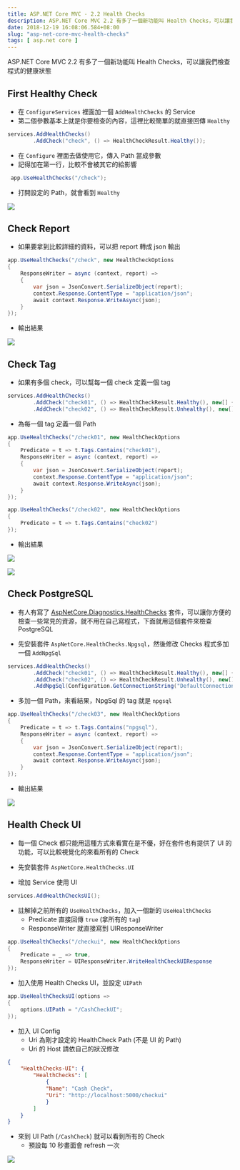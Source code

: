 ```yaml
---
title: ASP.NET Core MVC - 2.2 Health Checks
description: ASP.NET Core MVC 2.2 有多了一個新功能叫 Health Checks，可以讓我們檢查程式的健康狀態
date: 2018-12-19 16:08:06.584+08:00
slug: "asp-net-core-mvc-health-checks"
tags: [ asp.net core ]
---
```


ASP.NET Core MVC 2.2 有多了一個新功能叫 Health Checks，可以讓我們檢查程式的健康狀態

## First Healthy Check

- 在 `ConfigureServices` 裡面加一個 `AddHealthChecks` 的 Service
- 第二個參數基本上就是你要檢查的內容，這裡比較簡單的就直接回傳 `Healthy`

```csharp
services.AddHealthChecks()
		.AddCheck("check", () => HealthCheckResult.Healthy());
```

- 在 `Configure` 裡面去做使用它，傳入 Path 當成參數
- 記得加在第一行，比較不會被其它的給影響

```csharp
 app.UseHealthChecks("/check");
```

- 打開設定的 Path，就會看到 `Healthy`

![](/images/404.webp)

## Check Report

- 如果要拿到比較詳細的資料，可以把 report 轉成 json 輸出

```csharp
app.UseHealthChecks("/check", new HealthCheckOptions
{
	ResponseWriter = async (context, report) =>
	{
		var json = JsonConvert.SerializeObject(report);
		context.Response.ContentType = "application/json";
		await context.Response.WriteAsync(json);
	}
});
```

- 輸出結果

![](/images/404.webp)


## Check Tag

- 如果有多個 check，可以幫每一個 check 定義一個 tag

```csharp
services.AddHealthChecks()
		.AddCheck("check01", () => HealthCheckResult.Healthy(), new[] { "check01" })
		.AddCheck("check02", () => HealthCheckResult.Unhealthy(), new[] { "check02" });
```

- 為每一個 tag 定義一個 Path

```csharp
app.UseHealthChecks("/check01", new HealthCheckOptions
{
    Predicate = t => t.Tags.Contains("check01"),
    ResponseWriter = async (context, report) =>
    {
        var json = JsonConvert.SerializeObject(report);
        context.Response.ContentType = "application/json";
        await context.Response.WriteAsync(json);
    }
});

app.UseHealthChecks("/check02", new HealthCheckOptions
{
    Predicate = t => t.Tags.Contains("check02")
});
```

- 輸出結果

![](/images/404.webp)

![](/images/404.webp)

## Check PostgreSQL

- 有人有寫了 [AspNetCore.Diagnostics.HealthChecks](https://github.com/Xabaril/AspNetCore.Diagnostics.HealthChecks) 套件，可以讓你方便的檢查一些常見的資源，就不用在自己寫程式，下面就用這個套件來檢查 PostgreSQL

- 先安裝套件 `AspNetCore.HealthChecks.Npgsql`，然後修改 Checks 程式多加一個 `AddNpgSql`

```csharp
services.AddHealthChecks()
		.AddCheck("check01", () => HealthCheckResult.Healthy(), new[] { "check01" })
		.AddCheck("check02", () => HealthCheckResult.Unhealthy(), new[] { "check02" });
		.AddNpgSql(Configuration.GetConnectionString("DefaultConnection"));
```

- 多加一個 Path，來看結果，NpgSql 的 tag 就是 `npgsql`

```csharp
app.UseHealthChecks("/check03", new HealthCheckOptions
{
    Predicate = t => t.Tags.Contains("npgsql"),
    ResponseWriter = async (context, report) =>
    {
        var json = JsonConvert.SerializeObject(report);
        context.Response.ContentType = "application/json";
        await context.Response.WriteAsync(json);
    }
});
```

- 輸出結果

![](/images/404.webp)


## Health Check UI

- 每一個 Check 都只能用這種方式來看實在是不優，好在套件也有提供了 UI 的功能，可以比較視覺化的來看所有的 Check

- 先安裝套件 `AspNetCore.HealthChecks.UI`

- 增加 Service 使用 UI

```csharp
services.AddHealthChecksUI();
```

- 註解掉之前所有的 `UseHealthChecks`，加入一個新的 `UseHealthChecks`
	- Predicate 直接回傳 `true` (拿所有的 `tag`)
	- ResponseWriter 就直接寫到 UIResponseWriter

```csharp
app.UseHealthChecks("/checkui", new HealthCheckOptions
{
    Predicate = _ => true,
    ResponseWriter = UIResponseWriter.WriteHealthCheckUIResponse
});
```

- 加入使用 Health Checks UI，並設定 `UIPath`

```csharp
app.UseHealthChecksUI(options =>
{
    options.UIPath = "/CashCheckUI";
});
```

- 加入 UI Config
	- Uri 為剛才設定的 HealthCheck Path (不是 UI 的 Path)
	- Uri 的 Host 請依自己的狀況修改

```json
{
    "HealthChecks-UI": {
        "HealthChecks": [
            {
            "Name": "Cash Check",
            "Uri": "http://localhost:5000/checkui"
            }
        ]
    }
}
```

- 來到 UI Path (`/CashCheck`) 就可以看到所有的 Check
	- 預設每 10 秒畫面會 refresh 一次

![](/images/404.webp)